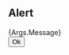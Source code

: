 ## Alert
<div>{Args.Message}</div><div id="native-popup-options"><button OnClick="Popup.AlertOk()">Ok</button></div>